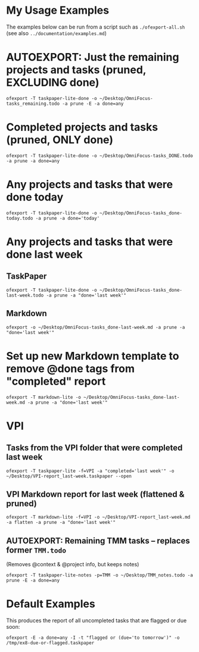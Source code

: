 # My Usage Examples

The examples below can be run from a script such as `./ofexport-all.sh`
(see also `../documentation/examples.md`)

# AUTOEXPORT: Just the remaining projects and tasks (pruned, EXCLUDING done)

    ofexport -T taskpaper-lite-done -o ~/Desktop/OmniFocus-tasks_remaining.todo -a prune -E -a done=any

# Completed projects and tasks (pruned, ONLY done)

    ofexport -T taskpaper-lite-done -o ~/Desktop/OmniFocus-tasks_DONE.todo -a prune -a done=any

# Any projects and tasks that were done today

    ofexport -T taskpaper-lite-done -o ~/Desktop/OmniFocus-tasks_done-today.todo -a prune -a done='today'

# Any projects and tasks that were done last week

## TaskPaper

    ofexport -T taskpaper-lite-done -o ~/Desktop/OmniFocus-tasks_done-last-week.todo -a prune -a "done='last week'"

## Markdown

    ofexport -o ~/Desktop/OmniFocus-tasks_done-last-week.md -a prune -a "done='last week'"

# Set up new Markdown template to remove @done tags from "completed" report

    ofexport -T markdown-lite -o ~/Desktop/OmniFocus-tasks_done-last-week.md -a prune -a "done='last week'"


# VPI 

## Tasks from the VPI folder that were completed last week

    ofexport -T taskpaper-lite -f=VPI -a "completed='last week'" -o ~/Desktop/VPI-report_last-week.taskpaper --open

## VPI Markdown report for last week (flattened & pruned)

    ofexport -T markdown-lite -f=VPI -o ~/Desktop/VPI-report_last-week.md -a flatten -a prune -a "done='last week'"

## AUTOEXPORT: Remaining TMM tasks – replaces former `TMM.todo` 
(Removes @context & @project info, but keeps notes)

    ofexport -T taskpaper-lite-notes -p=TMM -o ~/Desktop/TMM_notes.todo -a prune -E -a done=any


# Default Examples

This produces the report of all uncompleted tasks that are flagged or due soon:

    ofexport -E -a done=any -I -t "flagged or (due='to tomorrow')" -o /tmp/ex8-due-or-flagged.taskpaper 
